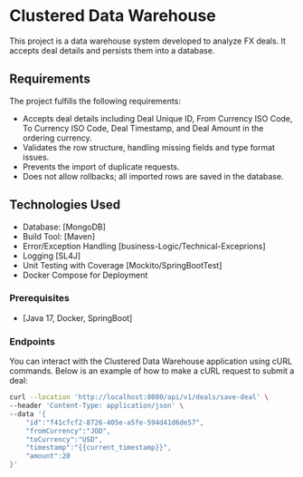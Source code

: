 # Clustered Data Warehouse

This project is a data warehouse system developed to analyze FX deals. It accepts deal details and persists them into a database.

## Requirements

The project fulfills the following requirements:

- Accepts deal details including Deal Unique ID, From Currency ISO Code, To Currency ISO Code, Deal Timestamp, and Deal Amount in the ordering currency.
- Validates the row structure, handling missing fields and type format issues.
- Prevents the import of duplicate requests.
- Does not allow rollbacks; all imported rows are saved in the database.

## Technologies Used

- Database: [MongoDB]
- Build Tool: [Maven]
- Error/Exception Handling [business-Logic/Technical-Exceprions]
- Logging [SL4J]
- Unit Testing with Coverage [Mockito/SpringBootTest]
- Docker Compose for Deployment


### Prerequisites

- [Java 17, Docker, SpringBoot]


### Endpoints

You can interact with the Clustered Data Warehouse application using cURL commands. Below is an example of how to make a cURL request to submit a deal:

```bash
curl --location 'http://localhost:8080/api/v1/deals/save-deal' \
--header 'Content-Type: application/json' \
--data '{
    "id":"f41cfcf2-8726-405e-a5fe-594d41d6de57",
    "fromCurrency":"JOD",
    "toCurrency":"USD",
    "timestamp":"{{current_timestamp}}",
    "amount":20
}'
